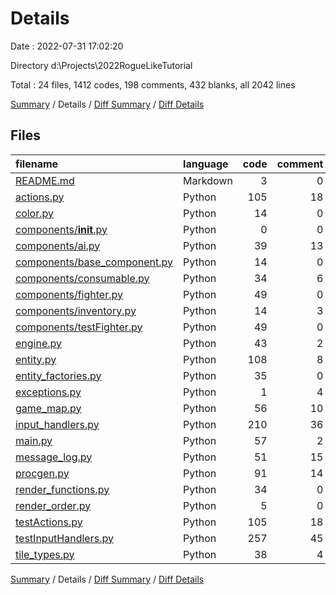 # Details

Date : 2022-07-31 17:02:20

Directory d:\\Projects\\2022RogueLikeTutorial

Total : 24 files,  1412 codes, 198 comments, 432 blanks, all 2042 lines

[Summary](results.md) / Details / [Diff Summary](diff.md) / [Diff Details](diff-details.md)

## Files
| filename | language | code | comment | blank | total |
| :--- | :--- | ---: | ---: | ---: | ---: |
| [README.md](/README.md) | Markdown | 3 | 0 | 3 | 6 |
| [actions.py](/actions.py) | Python | 105 | 18 | 35 | 158 |
| [color.py](/color.py) | Python | 14 | 0 | 5 | 19 |
| [components/__init__.py](/components/__init__.py) | Python | 0 | 0 | 1 | 1 |
| [components/ai.py](/components/ai.py) | Python | 39 | 13 | 19 | 71 |
| [components/base_component.py](/components/base_component.py) | Python | 14 | 0 | 6 | 20 |
| [components/consumable.py](/components/consumable.py) | Python | 34 | 6 | 11 | 51 |
| [components/fighter.py](/components/fighter.py) | Python | 49 | 0 | 18 | 67 |
| [components/inventory.py](/components/inventory.py) | Python | 14 | 3 | 8 | 25 |
| [components/testFighter.py](/components/testFighter.py) | Python | 49 | 0 | 18 | 67 |
| [engine.py](/engine.py) | Python | 43 | 2 | 12 | 57 |
| [entity.py](/entity.py) | Python | 108 | 8 | 22 | 138 |
| [entity_factories.py](/entity_factories.py) | Python | 35 | 0 | 2 | 37 |
| [exceptions.py](/exceptions.py) | Python | 1 | 4 | 1 | 6 |
| [game_map.py](/game_map.py) | Python | 56 | 10 | 16 | 82 |
| [input_handlers.py](/input_handlers.py) | Python | 210 | 36 | 55 | 301 |
| [main.py](/main.py) | Python | 57 | 2 | 15 | 74 |
| [message_log.py](/message_log.py) | Python | 51 | 15 | 13 | 79 |
| [procgen.py](/procgen.py) | Python | 91 | 14 | 28 | 133 |
| [render_functions.py](/render_functions.py) | Python | 34 | 0 | 13 | 47 |
| [render_order.py](/render_order.py) | Python | 5 | 0 | 2 | 7 |
| [testActions.py](/testActions.py) | Python | 105 | 18 | 43 | 166 |
| [testInputHandlers.py](/testInputHandlers.py) | Python | 257 | 45 | 79 | 381 |
| [tile_types.py](/tile_types.py) | Python | 38 | 4 | 7 | 49 |

[Summary](results.md) / Details / [Diff Summary](diff.md) / [Diff Details](diff-details.md)